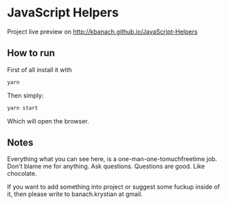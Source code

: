 # JavaScript Helpers

Project live preview on http://kbanach.github.io/JavaScript-Helpers

## How to run

First of all install it with
```bash
yarn
```

Then simply:
```bash
yarn start
```

Which will open the browser.

## Notes

Everything what you can see here, is a one-man-one-tomuchfreetime job. Don't blame me for anything. Ask questions.
Questions are good. Like chocolate.

If you want to add something into project or suggest some fuckup inside of it, then please write
to banach.krystian at gmail.

